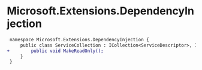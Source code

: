 # Microsoft.Extensions.DependencyInjection

``` diff
 namespace Microsoft.Extensions.DependencyInjection {
     public class ServiceCollection : ICollection<ServiceDescriptor>, IEnumerable, IEnumerable<ServiceDescriptor>, IList<ServiceDescriptor>, IServiceCollection {
+        public void MakeReadOnly();
     }
 }
```
